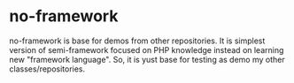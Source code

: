 # no-framework

no-framework is base for demos from other repositories. 
It is simplest version of semi-framework focused on PHP knowledge instead on learning new "framework language". So, it is yust base for testing as demo my other classes/repositories.